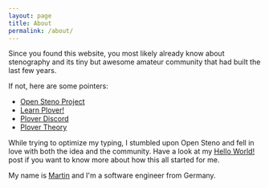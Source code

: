 ```yaml
---
layout: page
title: About
permalink: /about/
---
```


Since you found this website, you most likely already know about stenography and its tiny but awesome amateur community that had built the last few years.

If not, here are some pointers:

* [Open Steno Project](http://www.openstenoproject.org/)
* [Learn Plover!](https://sites.google.com/site/ploverdoc/home)
* [Plover Discord](https://discordapp.com/invite/0lQde43a6dGmAMp2)
* [Plover Theory](https://morinted.gitbooks.io/plover-theory/)

While trying to optimize my typing, I stumbled upon Open Steno and fell in love with both the idea and the community.
Have a look at my [Hello World!](https://stenoblog.com/hello-world/) post if you want to know more about how this all started for me.

My name is [Martin](https://mkoerner.de) and I'm a software engineer from Germany.

